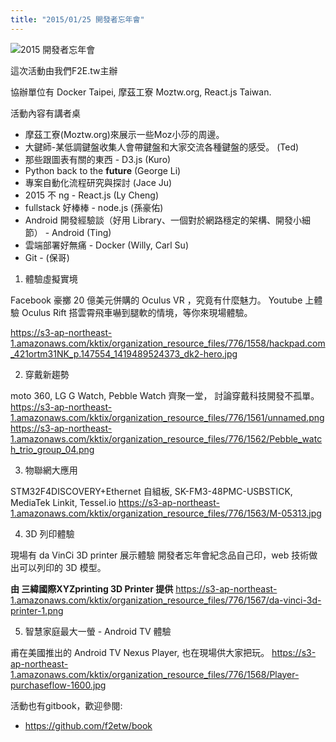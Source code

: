 ```yaml
---
title: "2015/01/25 開發者忘年會"
---
```


![2015 開發者忘年會](https://t.kfs.io/upload_images/37952/10912618_10203569096017188_51249980_o_large.jpg)

這次活動由我們F2E.tw主辦

協辦單位有
Docker Taipei, 摩茲工寮 Moztw.org, React.js Taiwan.

活動內容有講者桌

* 摩茲工寮(Moztw.org)來展示一些Moz小莎的周邊。
* 大鍵師-某低調鍵盤收集人會帶鍵盤和大家交流各種鍵盤的感受。 (Ted)
* 那些跟圖表有關的東西 - D3.js (Kuro)
* Python back to the __future__ (George Li)
* 專案自動化流程研究與探討 (Jace Ju)
* 2015 不 ng - React.js (Ly Cheng)
* fullstack 好棒棒 - node.js (孫豪佑)
* Android 開發經驗談（好用 Library、一個對於網路穩定的架構、開發小細節） - Android (Ting)
* 雲端部署好無痛 - Docker (Willy, Carl Su)
* Git - (保哥)

1. 體驗虛擬實境

Facebook 豪擲 20 億美元併購的 Oculus VR ，究竟有什麼魅力。
Youtube 上體驗 Oculus Rift 搭雲霄飛車嚇到腿軟的情境，等你來現場體驗。

https://s3-ap-northeast-1.amazonaws.com/kktix/organization_resource_files/776/1558/hackpad.com_421ortm31NK_p.147554_1419489524373_dk2-hero.jpg

2. 穿戴新趨勢

moto 360, LG G Watch, Pebble Watch 齊聚一堂，
討論穿戴科技開發不孤單。
https://s3-ap-northeast-1.amazonaws.com/kktix/organization_resource_files/776/1561/unnamed.png
https://s3-ap-northeast-1.amazonaws.com/kktix/organization_resource_files/776/1562/Pebble_watch_trio_group_04.png

3. 物聯網大應用

STM32F4DISCOVERY+Ethernet 自組板, SK-FM3-48PMC-USBSTICK, MediaTek Linkit, Tessel.io
https://s3-ap-northeast-1.amazonaws.com/kktix/organization_resource_files/776/1563/M-05313.jpg


4. 3D 列印體驗

現場有 da VinCi 3D printer 展示體驗
開發者忘年會紀念品自己印，web 技術做出可以列印的 3D 模型。

**由 三緯國際XYZprinting 3D Printer 提供**
https://s3-ap-northeast-1.amazonaws.com/kktix/organization_resource_files/776/1567/da-vinci-3d-printer-1.png


5. 智慧家庭最大一螢 - Android TV 體驗

甫在美國推出的 Android TV Nexus Player, 也在現場供大家把玩。
https://s3-ap-northeast-1.amazonaws.com/kktix/organization_resource_files/776/1568/Player-purchaseflow-1600.jpg

活動也有gitbook，歡迎參閱:

* https://github.com/f2etw/book
